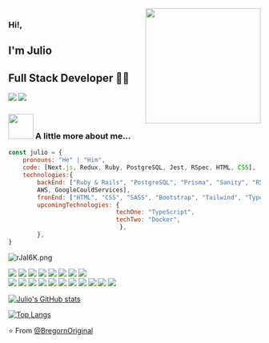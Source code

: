<img align='right' src="https://media.giphy.com/media/M9gbBd9nbDrOTu1Mqx/giphy.gif" width="230">

### Hi!, 
## I'm Julio
## Full Stack Developer 👨‍💻

[![](https://img.shields.io/badge/LinkedIn-Julio-blue)](https://www.linkedin.com/in/julio-miguel-gagliardi-b81829197/)
[![](https://img.shields.io/badge/gmail-juliog.1557@gmail.com-red)](mailto:juliog.1557@gmail.com)


### <img src="https://media.giphy.com/media/VgCDAzcKvsR6OM0uWg/giphy.gif" width="50"> A little more about me...  

```javascript
const julio = {
    pronouns: "He" | "Him",
    code: [Next.js, Redux, Ruby, PostgreSQL, Jest, RSpec, HTML, CSS],
    technologies:{
        backEnd: ["Ruby & Rails", "PostgreSQL", "Prisma", "Sanity", "RSpec", "Jest", "node.js", 
        AWS, GoogleCouldServices],
        fronEnd: ["HTML", "CSS", "SASS", "Bootstrap", "Tailwind", "TypeScript",],
        upcomingTechnologies: {
                              techOne: "TypeScript",
                              techTwo: "Docker",
                               },
        },
}
```

<a src="https://www.microverse.com/html/"><img src="https://i.im.ge/2022/06/15/rJaI6K.png" alt="rJaI6K.png" border="0"/></a>

<a src="https://rubyonrails.org/"><img src="https://img.icons8.com/color/48/000000/ruby"/></a>
<a src="https://www.javascript.com/"><img src="https://img.icons8.com/color/48/000000/javascript.png"/></a>
<a src="https://reactjs.org/"><img src="https://img.icons8.com/color/48/000000/react-native.png"/></a>
<a src="https://es.redux.js.org/"><img src="https://img.icons8.com/color/48/000000/redux"/></a>
<a src="https://developer.mozilla.org/es/docs/Glossary/SQL"><img src="https://img.icons8.com/color/48/000000/sql"/></a>
<a src="https://github.com/"><img src="https://img.icons8.com/color/48/000000/api"/></a>
<a src="https://github.com/"><img src="https://img.icons8.com/color/48/000000/github--v1.png"/></a>
<a src="https://getbootstrap.com/"><img src="https://img.icons8.com/color/48/000000/bootstrap.png"/></a><br>
<a src="https://www.w3schools.com/html/"><img src="https://img.icons8.com/color/48/000000/html-5.png"/></a>
<a src="https://www.w3schools.com/css/"><img src="https://img.icons8.com/color/48/000000/css3.png"/></a>
<a src="https://sass-lang.com/"><img src="https://img.icons8.com/color/48/000000/sass"/></a>
<a src="https://en.wikipedia.org/wiki/Responsive_web_design"><img src="https://img.icons8.com/color/48/000000/responsive"/></a>
<a src="https://nodejs.org/"><img src="https://img.icons8.com/color/48/000000/nodejs.png"/></a>
<a src="https://visualstudio.microsoft.com/"><img src="https://img.icons8.com/color/48/000000/visual-studio.png"/></a>
<a src="https://www.npmjs.com/"><img src="https://img.icons8.com/color/48/000000/npm.png"/></a>
<a src="https://www.docker.com/"><img src="https://img.icons8.com/color/48/000000/docker"/></a>
<a src="https://www.nextjs.org/"><img src="https://img.icons8.com/color/48/000000/nextjs"/></a>
<a src="https://www.typescriptlang.org/"><img src="https://img.icons8.com/color/48/000000/typescript"/></a>
<a src="https://www.aws.amazon.com/"><img src="https://img.icons8.com/color/48/000000/amazon"/></a>



[![Julio's GitHub stats](https://github-readme-stats.vercel.app/api?username=BregornOriginal&show_icons=true&theme=ayu-mirage)](https://github.com/indigodavid/github-readme-stats)

[![Top Langs](https://github-readme-stats.vercel.app/api/top-langs/?username=BregornOriginal&theme=ayu-mirage&layout=compact)](https://github.com/indigodavid/github-readme-stats)

⭐️ From [@BregornOriginal](https://github.com/BregornOriginal)
